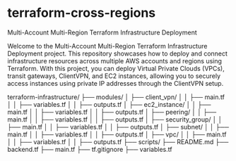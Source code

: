 # terraform-cross-regions
Multi-Account Multi-Region Terraform Infrastructure Deployment

Welcome to the Multi-Account Multi-Region Terraform Infrastructure Deployment project. This repository showcases how to deploy and connect infrastructure resources across multiple AWS accounts and regions using Terraform. With this project, you can deploy Virtual Private Clouds (VPCs), transit gateways, ClientVPN, and EC2 instances, allowing you to securely access instances using private IP addresses through the ClientVPN setup.

terraform-infrastructure/
├── modules/
│   ├── client_vpn/
│   │   ├── main.tf
│   │   ├── variables.tf
│   │   ├── outputs.tf
│   ├── ec2_instance/
│   │   ├── main.tf
│   │   ├── variables.tf
│   │   ├── outputs.tf
│   ├── peering/
│   │   ├── main.tf
│   │   ├── variables.tf
│   │   ├── outputs.tf
│   ├── security_group/
│   │   ├── main.tf
│   │   ├── variables.tf
│   │   ├── outputs.tf
│   ├── subnet/
│   │   ├── main.tf
│   │   ├── variables.tf
│   │   ├── outputs.tf
│   ├── vpc/
│   │   ├── main.tf
│   │   ├── variables.tf
│   │   ├── outputs.tf
├── scripts/
├── README.md
├── backend.tf
├── main.tf
├── tf.gitignore
├── variables.tf
